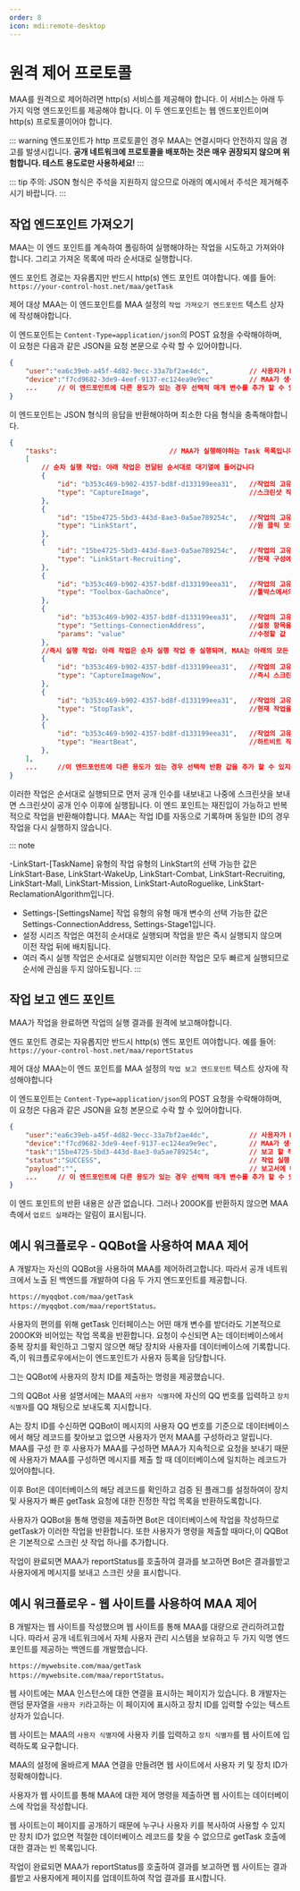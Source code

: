 ```yaml
---
order: 8
icon: mdi:remote-desktop
---
```


# 원격 제어 프로토콜
MAA를 원격으로 제어하려면 http(s) 서비스를 제공해야 합니다. 이 서비스는 아래 두 가지 익명 엔드포인트를 제공해야 합니다. 이 두 엔드포인트는 웹 엔드포인트이며 http(s) 프로토콜이어야 합니다.

::: warning
엔드포인트가 http 프로토콜인 경우 MAA는 연결시마다 안전하지 않음 경고를 발생시킵니다. **공개 네트워크에 프로토콜을 배포하는 것은 매우 권장되지 않으며 위험합니다. 테스트 용도로만 사용하세요!**
:::

::: tip
주의: JSON 형식은 주석을 지원하지 않으므로 아래의 예시에서 주석은 제거해주시기 바랍니다.
:::

## 작업 엔드포인트 가져오기

MAA는 이 엔드 포인트를 계속하여 폴링하여 실행해야하는 작업을 시도하고 가져와야합니다. 그리고 가져온 목록에 따라 순서대로 실행합니다.

엔드 포인트 경로는 자유롭지만 반드시 http(s) 엔드 포인트 여야합니다. 예를 들어: `https://your-control-host.net/maa/getTask`

제어 대상 MAA는 이 엔드포인트를 MAA 설정의 `작업 가져오기 엔드포인트` 텍스트 상자에 작성해야합니다.

이 엔드포인트는 `Content-Type=application/json`의 POST 요청을 수락해야하며, 이 요청은 다음과 같은 JSON을 요청 본문으로 수락 할 수 있어야합니다.

```json
{
    "user":"ea6c39eb-a45f-4d82-9ecc-33a7bf2ae4dc",          // 사용자가 MAA 설정에 제공한 사용자 식별자.
    "device":"f7cd9682-3de9-4eef-9137-ec124ea9e9ec"         // MAA가 생성 한 장치 식별자.
    ...     // 이 엔드포인트에 다른 용도가 있는 경우 선택적 매개 변수를 추가 할 수 있지만 MAA는 user 및 device 만 전달합니다.
}
```

이 엔드포인트는 JSON 형식의 응답을 반환해야하며 최소한 다음 형식을 충족해야합니다.

```json
{
    "tasks":                            // MAA가 실행해야하는 Task 목록입니다. 현재 지원되는 유형은 아래 예시와 같습니다. 작업이없는 경우 연결이 무효로 간주됩니다.
    [
        // 순차 실행 작업: 아래 작업은 전달된 순서대로 대기열에 들어갑니다
        {
            "id": "b353c469-b902-4357-bd8f-d133199eea31",   //작업의 고유 ID, 문자열 형식입니다. 작업 보고서에 사용됩니다.
            "type": "CaptureImage",                         //스크린샷 작업입니다. 현재 시뮬레이터의 스크린샷을 캡처하고 작업 보고서의 페이로드에 Base64 문자열로 넣습니다. 이러한 유형의 작업을 발행해야하는 경우 요청하는 엔드 포인트가 수용 할 수 있는 최대 요청 크기에 주의하십시오. 스크린샷은 수십 메가바이트가 있으며 일반적인 게이트웨이의 기본 크기 제한을 초과할 수 있습니다.
        },
        {
            "id": "15be4725-5bd3-443d-8ae3-0a5ae789254c",   //작업의 고유 ID, 문자열 형식입니다. 작업 보고서에 사용됩니다.
            "type": "LinkStart",                            //원 클릭 모의 농장 시작
        },
        {
            "id": "15be4725-5bd3-443d-8ae3-0a5ae789254c",   //작업의 고유 ID, 문자열 형식입니다. 작업 보고서에 사용됩니다.
            "type": "LinkStart-Recruiting",                 //현재 구성에 따라 원 클릭 모의 농장의 해당 하위 기능을 독립적으로 실행합니다. 주 요구 사항에 대한 이러한 타입의 옵션은 아래에 나와 있습니다.
        },
        {
            "id": "b353c469-b902-4357-bd8f-d133199eea31",   //작업의 고유 ID, 문자열 형식입니다. 작업 보고서에 사용됩니다.
            "type": "Toolbox-GachaOnce",                    //툴박스에서의 하나의 카드 뽑기 작업입니다. 이 유형의 선택할 수 있는 값은 Toolbox-GachaOnce, Toolbox-GachaTenTimes입니다.
        },
        {
            "id": "b353c469-b902-4357-bd8f-d133199eea31",   //작업의 고유 ID, 문자열 형식입니다. 작업 보고서에 사용됩니다.
            "type": "Settings-ConnectionAddress",           //설정 항목을 수정하는 작업입니다. ConfigurationHelper.SetValue("ConnectionAddress", params);를 실행하는 것과 동일합니다. 안전을 위해 모든 구성이 수정 가능한 것은 아닙니다. 수정 가능한 구성에 대한 자세한 내용은 아래를 참조하십시오.
            "params": "value"                               //수정할 값
        },
        //즉시 실행 작업: 아래 작업은 순차 실행 작업 중 실행되며, MAA는 아래의 모든 작업이 가능한 한 빨리 결과를 반환 할 것임을 보장합니다. 이러한 작업은 일반적으로 원격 제어 기능 자체의 제어에 사용됩니다.
        {
            "id": "b353c469-b902-4357-bd8f-d133199eea31",   //작업의 고유 ID, 문자열 형식입니다. 작업 보고서에 사용됩니다.
            "type": "CaptureImageNow",                      //즉시 스크린샷 작업입니다. 위의 스크린샷 작업과 기본적으로 동일하지만 이 작업은 다른 작업을 기다리지 않고 즉시 실행됩니다.
        },
        {
            "id": "b353c469-b902-4357-bd8f-d133199eea31",   //작업의 고유 ID, 문자열 형식입니다. 작업 보고서에 사용됩니다.
            "type": "StopTask",                             //현재 작업을 종료하는 작업입니다. 현재 실행중인 작업을 종료하려고 시도합니다. 목록에 다른 작업이있는 경우 다음 작업을 계속하여 실행합니다. 이 작업은 현재 작업이 중지되고 확인되기를 기다리지 않으므로 중지 명령이 적용되었는지 확인하기 위해 하트비트 작업을 사용하십시오.
        },
        {
            "id": "b353c469-b902-4357-bd8f-d133199eea31",   //작업의 고유 ID, 문자열 형식입니다. 작업 보고서에 사용됩니다.
            "type": "HeartBeat",                            //하트비트 작업은 즉시 반환되며, 현재 "순차 실행 작업" 대기열에서 실행 중인 작업의 ID를 페이로드로 반환합니다. 현재 작업이 없으면 빈 문자열을 반환합니다.
        },
    ],
    ...     //이 엔드포인트에 다른 용도가 있는 경우 선택적 반환 값을 추가 할 수 있지만 MAA는 작업 만 읽습니다.
}
```

이러한 작업은 순서대로 실행되므로 먼저 공개 인수를 내보내고 나중에 스크린샷을 보내면 스크린샷이 공개 인수 이후에 실행됩니다.
이 엔드 포인트는 재진입이 가능하고 반복적으로 작업을 반환해야합니다. MAA는 작업 ID를 자동으로 기록하며 동일한 ID의 경우 작업을 다시 실행하지 않습니다.

::: note

-LinkStart-[TaskName] 유형의 작업 유형의 LinkStart의 선택 가능한 값은 LinkStart-Base, LinkStart-WakeUp, LinkStart-Combat, LinkStart-Recruiting, LinkStart-Mall, LinkStart-Mission, LinkStart-AutoRoguelike, LinkStart-ReclamationAlgorithm입니다.
- Settings-[SettingsName] 작업 유형의 유형 매개 변수의 선택 가능한 값은 Settings-ConnectionAddress, Settings-Stage1입니다.
- 설정 시리즈 작업은 여전히 순서대로 실행되며 작업을 받은 즉시 실행되지 않으며 이전 작업 뒤에 배치됩니다.
- 여러 즉시 실행 작업은 순서대로 실행되지만 이러한 작업은 모두 빠르게 실행되므로 순서에 관심을 두지 않아도됩니다.
  :::

## 작업 보고 엔드 포인트

MAA가 작업을 완료하면 작업의 실행 결과를 원격에 보고해야합니다.

엔드 포인트 경로는 자유롭지만 반드시 http(s) 엔드 포인트 여야합니다. 예를 들어: `https://your-control-host.net/maa/reportStatus`

제어 대상 MAA는이 엔드 포인트를 MAA 설정의 `작업 보고 엔드포인트` 텍스트 상자에 작성해야합니다

이 엔드포인트는 `Content-Type=application/json`의 POST 요청을 수락해야하며, 이 요청은 다음과 같은 JSON을 요청 본문으로 수락 할 수 있어야합니다.

```json
{
    "user":"ea6c39eb-a45f-4d82-9ecc-33a7bf2ae4dc",          // 사용자가 MAA 설정에 제공한 사용자 식별자.
    "device":"f7cd9682-3de9-4eef-9137-ec124ea9e9ec",        // MAA가 생성 한 장치 식별자.
    "task":"15be4725-5bd3-443d-8ae3-0a5ae789254c",          // 보고 할 작업의 ID는 작업을 가져올 때의 ID와 일치합니다.
    "status":"SUCCESS",                                     // 작업 실행 결과는 SUCCESS 또는 FAILED입니다. 일반적으로 작업이 성공하든 실패하든 SUCCESS 만 반환됩니다. 특별한 경우에만 실패를 반환합니다. 실패한 경우 상세 내용은 해당 작업 소개에서 명확하게 설명됩니다.
    "payload":"",                                           // 보고서에 대한 데이터는 문자열 형식입니다. 작업 유형에 따라 달라집니다. 예를 들어 스크린샷 작업 보고서는 여기에 스크린샷의 Base64 문자열을 가져옵니다.
    ...     // 이 엔드포인트에 다른 용도가 있는 경우 선택적 매개 변수를 추가 할 수 있지만 MAA는 user 및 device 만 전달합니다.
}
```

이 엔드 포인트의 반환 내용은 상관 없습니다. 그러나 200OK를 반환하지 않으면 MAA 측에서 `업로드 실패`라는 알림이 표시됩니다.

## 예시 워크플로우 - QQBot을 사용하여 MAA 제어

A 개발자는 자신의 QQBot을 사용하여 MAA를 제어하려고합니다. 따라서 공개 네트워크에서 노출 된 백엔드를 개발하여 다음 두 가지 엔드포인트를 제공합니다.

```
https://myqqbot.com/maa/getTask
https://myqqbot.com/maa/reportStatus。
```

사용자의 편의를 위해 getTask 인터페이스는 어떤 매개 변수를 받더라도 기본적으로 200OK와 비어있는 작업 목록을 반환합니다.
요청이 수신되면 A는 데이터베이스에서 중복 장치를 확인하고 그렇지 않으면 해당 장치와 사용자를 데이터베이스에 기록합니다.
즉,이 워크플로우에서는이 엔드포인트가 사용자 등록을 담당합니다.

그는 QQBot에 사용자의 장치 ID를 제출하는 명령을 제공했습니다.

그의 QQBot 사용 설명서에는 MAA의 `사용자 식별자`에 자신의 QQ 번호를 입력하고 `장치 식별자`를 QQ 채팅으로 보내도록 지시합니다.

A는 장치 ID를 수신하면 QQBot이 메시지의 사용자 QQ 번호를 기준으로 데이터베이스에서 해당 레코드를 찾아보고 없으면 사용자가 먼저 MAA를 구성하라고 알립니다.
MAA를 구성 한 후 사용자가 MAA를 구성하면 MAA가 지속적으로 요청을 보내기 때문에 사용자가 MAA를 구성하면 메시지를 제출 할 때 데이터베이스에 일치하는 레코드가 있어야합니다.

이후 Bot은 데이터베이스의 해당 레코드를 확인하고 검증 된 플래그를 설정하여이 장치 및 사용자가 빠른 getTask 요청에 대한 진정한 작업 목록을 반환하도록합니다.

사용자가 QQBot을 통해 명령을 제출하면 Bot은 데이터베이스에 작업을 작성하므로 getTask가 이러한 작업을 반환합니다. 또한 사용자가 명령을 제출할 때마다,이 QQBot은 기본적으로 스크린 샷 작업 하나를 추가합니다.

작업이 완료되면 MAA가 reportStatus를 호출하여 결과를 보고하면 Bot은 결과를받고 사용자에게 메시지를 보내고 스크린 샷을 표시합니다.

## 예시 워크플로우 - 웹 사이트를 사용하여 MAA 제어

B 개발자는 웹 사이트를 작성했으며 웹 사이트를 통해 MAA를 대량으로 관리하려고합니다. 따라서 공개 네트워크에서 자체 사용자 관리 시스템을 보유하고 두 가지 익명 엔드 포인트를 제공하는 백엔드를 개발했습니다.

```
https://mywebsite.com/maa/getTask
https://mywebsite.com/maa/reportStatus。
```

웹 사이트에는 MAA 인스턴스에 대한 연결을 표시하는 페이지가 있습니다. B 개발자는 랜덤 문자열을 `사용자 키`라고하는 이 페이지에 표시하고 장치 ID를 입력할 수있는 텍스트 상자가 있습니다.

웹 사이트는 MAA의 `사용자 식별자`에 사용자 키를 입력하고 `장치 식별자`를 웹 사이트에 입력하도록 요구합니다.

MAA의 설정에 올바르게 MAA 연결을 만들려면 웹 사이트에서 사용자 키 및 장치 ID가 정확해야합니다.

사용자가 웹 사이트를 통해 MAA에 대한 제어 명령을 제출하면 웹 사이트는 데이터베이스에 작업을 작성합니다.

웹 사이트는이 페이지를 공개하기 때문에 누구나 사용자 키를 복사하여 사용할 수 있지만 장치 ID가 없으면 적절한 데이터베이스 레코드를 찾을 수 없으므로 getTask 호출에 대한 결과는 빈 목록입니다.

작업이 완료되면 MAA가 reportStatus를 호출하여 결과를 보고하면 웹 사이트는 결과를받고 사용자에게 페이지를 업데이트하여 작업 결과를 표시합니다.